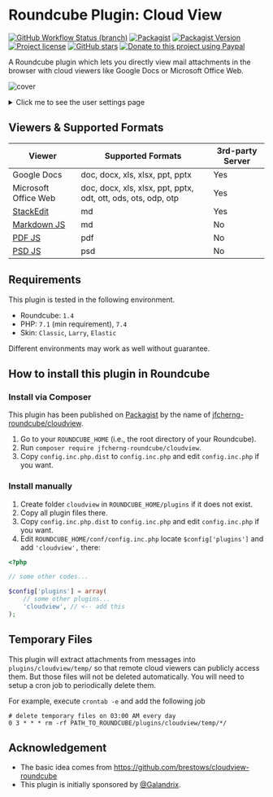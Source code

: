 # Roundcube Plugin: Cloud View

[![GitHub Workflow Status (branch)](https://img.shields.io/github/workflow/status/jfcherng-roundcube/plugin-cloudview/main/master?style=flat-square)](https://github.com/jfcherng-roundcube/plugin-cloudview/actions)
[![Packagist](https://img.shields.io/packagist/dt/jfcherng-roundcube/cloudview?style=flat-square)](https://packagist.org/packages/jfcherng-roundcube/cloudview)
[![Packagist Version](https://img.shields.io/packagist/v/jfcherng-roundcube/cloudview?style=flat-square)](https://packagist.org/packages/jfcherng-roundcube/cloudview)
[![Project license](https://img.shields.io/github/license/jfcherng-roundcube/plugin-cloudview?style=flat-square)](https://github.com/jfcherng-roundcube/plugin-cloudview/blob/master/LICENSE)
[![GitHub stars](https://img.shields.io/github/stars/jfcherng-roundcube/plugin-cloudview?style=flat-square&logo=github)](https://github.com/jfcherng-roundcube/plugin-cloudview/stargazers)
[![Donate to this project using Paypal](https://img.shields.io/badge/paypal-donate-blue.svg?style=flat-square&logo=paypal)](https://www.paypal.me/jfcherng/5usd)

A Roundcube plugin which lets you directly view mail attachments in the browser
with cloud viewers like Google Docs or Microsoft Office Web.

![cover](https://raw.githubusercontent.com/jfcherng-roundcube/plugin-cloudview/master/docs/screenshot/cover.png)

<details>
  <summary>Click me to see the user settings page</summary>
  <img src="https://raw.githubusercontent.com/jfcherng-roundcube/plugin-cloudview/master/docs/screenshot/settings.png">
</details>

## Viewers & Supported Formats

<table>
  <thead>
    <tr>
      <th>Viewer</th>
      <th>Supported Formats</th>
      <th>3rd-party Server</th>
    </tr>
  </thead>
  <tbody>
    <tr>
      <td>Google Docs</td>
      <td>
        doc, docx, xls, xlsx, ppt, pptx
      </td>
      <td>Yes</td>
    </tr>
    <tr>
      <td>Microsoft Office Web</td>
      <td>
        doc, docx, xls, xlsx, ppt, pptx,
        odt, ott, ods, ots, odp, otp
      </td>
      <td>Yes</td>
    </tr>
    <tr>
      <td><a href="https://stackedit.io/">StackEdit</a></td>
      <td>md</td>
      <td>Yes</td>
    </tr>
    <tr>
      <td><a href="https://github.com/chaitin/strapdown-zeta">Markdown JS</a></td>
      <td>md</td>
      <td>No</td>
    </tr>
    <tr>
      <td><a href="https://github.com/mozilla/pdf.js">PDF JS</a></td>
      <td>pdf</td>
      <td>No</td>
    </tr>
    <tr>
      <td><a href="https://github.com/meltingice/psd.js">PSD JS</a></td>
      <td>psd</td>
      <td>No</td>
    </tr>
  </tbody>
</table>

## Requirements

This plugin is tested in the following environment.

- Roundcube: `1.4`
- PHP: `7.1` (min requirement), `7.4`
- Skin: `Classic`, `Larry`, `Elastic`

Different environments may work as well without guarantee.

## How to install this plugin in Roundcube

### Install via Composer

This plugin has been published on [Packagist](https://packagist.org) by the name of [jfcherng-roundcube/cloudview](https://packagist.org/packages/jfcherng-roundcube/cloudview).

1. Go to your `ROUNDCUBE_HOME` (i.e., the root directory of your Roundcube).
2. Run `composer require jfcherng-roundcube/cloudview`.
3. Copy `config.inc.php.dist` to `config.inc.php` and edit `config.inc.php` if you want.

### Install manually

1. Create folder `cloudview` in `ROUNDCUBE_HOME/plugins` if it does not exist.
2. Copy all plugin files there.
3. Copy `config.inc.php.dist` to `config.inc.php` and edit `config.inc.php` if you want.
4. Edit `ROUNDCUBE_HOME/conf/config.inc.php` locate `$config['plugins']` and add `'cloudview',` there:

```php
<?php

// some other codes...

$config['plugins'] = array(
    // some other plugins...
    'cloudview', // <-- add this
);
```

## Temporary Files

This plugin will extract attachments from messages into `plugins/cloudview/temp/`
so that remote cloud viewers can publicly access them. But those files will not
be deleted automatically. You will need to setup a cron job to periodically
delete them.

For example, execute `crontab -e` and add the following job

```text
# delete temporary files on 03:00 AM every day
0 3 * * * rm -rf PATH_TO_ROUNDCUBE/plugins/cloudview/temp/*/
```

## Acknowledgement

- The basic idea comes from https://github.com/brestows/cloudview-roundcube
- This plugin is initially sponsored by [@Galandrix](https://github.com/Galandrix).
